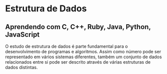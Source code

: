# Estrutura de Dados 
## Aprendendo com C, C++, Ruby, Java, Python, JavaScript

  O estudo de estrutura de dados é parte fundamental para o desenvolvimento de programas e algoritmos. Assim como número pode ser representado em vários sistemas diferentes, também um conjunto de dados relacionados entre si pode ser descrito através de várias estruturas de dados distintas.
  

